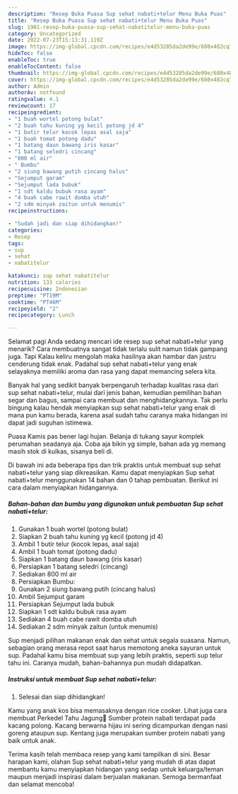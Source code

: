 ```yaml
---
description: "Resep Buka Puasa Sup sehat nabati+telur Menu Buka Puas"
title: "Resep Buka Puasa Sup sehat nabati+telur Menu Buka Puas"
slug: 1901-resep-buka-puasa-sup-sehat-nabatitelur-menu-buka-puas
category: Uncategorized
date: 2022-07-23T15:13:31.119Z
image: https://img-global.cpcdn.com/recipes/e4d53285da2de99e/680x482cq70/sup-sehat-nabatitelur-foto-resep-utama.jpg
hideToc: false
enableToc: true
enableTocContent: false
thumbnail: https://img-global.cpcdn.com/recipes/e4d53285da2de99e/680x482cq70/sup-sehat-nabatitelur-foto-resep-utama.jpg
cover: https://img-global.cpcdn.com/recipes/e4d53285da2de99e/680x482cq70/sup-sehat-nabatitelur-foto-resep-utama.jpg
author: Admin
authorAv: notfound
ratingvalue: 4.1
reviewcount: 17
recipeingredient:
- "1 buah wortel potong bulat"
- "2 buah tahu kuning yg kecil potong jd 4"
- "1 butir telur kocok lepas asal saja"
- "1 buah tomat potong dadu"
- "1 batang daun bawang iris kasar"
- "1 batang seledri cincang"
- "800 ml air"
- " Bumbu"
- "2 siung bawang putih cincang halus"
- "Sejumput garam"
- "Sejumput lada bubuk"
- "1 sdt kaldu bubuk rasa ayam"
- "4 buah cabe rawit domba utuh"
- "2 sdm minyak zaitun untuk menumis"
recipeinstructions:

- "Sudah jadi dan siap dihidangkan!"
categories:
- Resep
tags:
- sup
- sehat
- nabatitelur

katakunci: sup sehat nabatitelur 
nutrition: 133 calories
recipecuisine: Indonesian
preptime: "PT19M"
cooktime: "PT46M"
recipeyield: "2"
recipecategory: Lunch

---
```



Selamat pagi Anda sedang mencari ide resep sup sehat nabati+telur yang menarik? Cara membuatnya sangat tidak terlalu sulit namun tidak gampang juga. Tapi Kalau keliru mengolah maka hasilnya akan hambar dan justru cenderung tidak enak. Padahal sup sehat nabati+telur yang enak selayaknya memiliki aroma dan rasa yang dapat memancing selera kita.


Banyak hal yang sedikit banyak berpengaruh terhadap kualitas rasa dari sup sehat nabati+telur, mulai dari jenis bahan, kemudian pemilihan bahan segar dan bagus, sampai cara membuat dan menghidangkannya. Tak perlu bingung kalau hendak menyiapkan sup sehat nabati+telur yang enak di mana pun kamu berada, karena asal sudah tahu caranya maka hidangan ini dapat jadi suguhan istimewa.

Puasa Kamis pas bener lagi hujan. Belanja di tukang sayur komplek perumahan seadanya aja. Coba aja bikin yg simple, bahan ada yg memang masih stok di kulkas, sisanya beli di.


Di bawah ini ada beberapa tips dan trik praktis untuk membuat sup sehat nabati+telur yang siap dikreasikan. Kamu dapat menyiapkan Sup sehat nabati+telur menggunakan 14 bahan dan 0 tahap pembuatan. Berikut ini cara dalam menyiapkan hidangannya.

<!--inarticleads1-->

##### Bahan-bahan dan bumbu yang digunakan untuk pembuatan Sup sehat nabati+telur:

1. Gunakan 1 buah wortel (potong bulat)
1. Siapkan 2 buah tahu kuning yg kecil (potong jd 4)
1. Ambil 1 butir telur (kocok lepas, asal saja)
1. Ambil 1 buah tomat (potong dadu)
1. Siapkan 1 batang daun bawang (iris kasar)
1. Persiapkan 1 batang seledri (cincang)
1. Sediakan 800 ml air
1. Persiapkan  Bumbu:
1. Gunakan 2 siung bawang putih (cincang halus)
1. Ambil Sejumput garam
1. Persiapkan Sejumput lada bubuk
1. Siapkan 1 sdt kaldu bubuk rasa ayam
1. Sediakan 4 buah cabe rawit domba utuh
1. Sediakan 2 sdm minyak zaitun (untuk menumis)


Sup menjadi pilihan makanan enak dan sehat untuk segala suasana. Namun, sebagian orang merasa repot saat harus memotong aneka sayuran untuk sup. Padahal kamu bisa membuat sup yang lebih praktis, seperti sup telur tahu ini. Caranya mudah, bahan-bahannya pun mudah didapatkan. 

<!--inarticleads2-->

##### Instruksi untuk membuat Sup sehat nabati+telur:


1. Selesai dan siap dihidangkan!

Kamu yang anak kos bisa memasaknya dengan rice cooker. Lihat juga cara membuat Perkedel Tahu Jagung🌽 Sumber protein nabati terdapat pada kacang polong. Kacang berwarna hijau ini sering dicampurkan dengan nasi goreng ataupun sup. Kentang juga merupakan sumber protein nabati yang baik untuk anak. 

Terima kasih telah membaca resep yang kami tampilkan di sini. Besar harapan kami, olahan Sup sehat nabati+telur yang mudah di atas dapat membantu kamu menyiapkan hidangan yang sedap untuk keluarga/teman maupun menjadi inspirasi dalam berjualan makanan. Semoga bermanfaat dan selamat mencoba!
